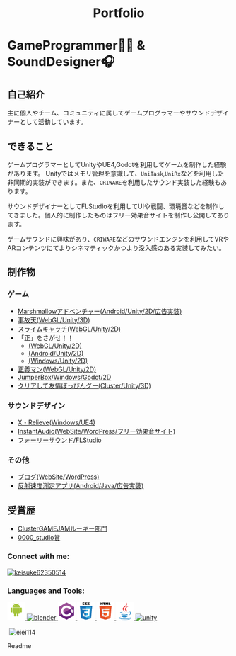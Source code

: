 <h1 align="center">Portfolio</h1>

# GameProgrammer👨‍💻 & SoundDesigner🎧

## 自己紹介
主に個人やチーム、コミュニティに属してゲームプログラマーやサウンドデザイナーとして活動しています。

## できること

ゲームプログラマーとしてUnityやUE4,Godotを利用してゲームを制作した経験があります。
Unityではメモリ管理を意識して、`UniTask`,`UniRx`などを利用した非同期的実装ができます。また、`CRIWARE`を利用したサウンド実装した経験もあります。

サウンドデザイナーとしてFLStudioを利用してUIや戦闘、環境音などを制作してきました。個人的に制作したものはフリー効果音サイトを制作し公開してあります。

ゲームサウンドに興味があり、`CRIWARE`などのサウンドエンジンを利用してVRやARコンテンツにてよりシネマティックかつより没入感のある実装してみたい。

##  制作物
### ゲーム
- [Marshmallowアドベンチャー(Android/Unity/2D/広告実装)](https://play.google.com/store/apps/details?id=com.DefaultCompany.headingerAdventure)
- [事故天(WebGL/Unity/3D)](https://game.nicovideo.jp/atsumaru/games/gm21317?link_in=users)
- [スライムキャッチ(WebGL/Unity/2D)](https://game.nicovideo.jp/atsumaru/games/gm21508?link_in=gamepage_posted)
- 「正」をさがせ！！
  - [(WebGL/Unity/2D)](https://unityroom.com/games/seiwosgase_0)
  - [(Android/Unity/2D)](https://play.google.com/store/apps/details?id=com.teamb.unityweek&hl=ja&gl=US)
  - [(Windows/Unity/2D)](https://abyss-07.itch.io/look-for-sei)
- [正義マン(WebGL/Unity/2D)](https://unityroom.com/games/justice-warrior)
- [JumperBox/Windows/Godot/2D](https://keisuke114.itch.io/jumperbox)
- [クリアして友情ぽっぴんグー(Cluster/Unity/3D)](https://cluster.mu/w/6679ad8e-4a53-4696-8c92-aa874172e5be)

### サウンドデザイン
- [X・Relieve(Windows/UE4)](https://game.creators-guild.com/gck2021/1926/)
- [InstantAudio(WebSite/WordPress/フリー効果音サイト)](https://www.instantaudio.jp)
- [フォーリーサウンド/FLStudio](https://twitter.com/i/events/1466814807907049478)

### その他
- [ブログ(WebSite/WordPress)](https://enjoy-tales-studio.com/)
- [反射速度測定アプリ(Android/Java/広告実装)](https://play.google.com/store/apps/details?id=com.enjoytailingstudio.com.unity.template.mobile2D)

##  受賞歴
- [ClusterGAMEJAMルーキー部門](https://cluster.mu/w/6679ad8e-4a53-4696-8c92-aa874172e5be)
- [0000_studio賞](https://game.creators-guild.com/gck2021/1926/)



<h3 align="left">Connect with me:</h3>
<p align="left">
<a href="https://twitter.com/keisuke62350514" target="blank"><img align="center" src="https://raw.githubusercontent.com/rahuldkjain/github-profile-readme-generator/master/src/images/icons/Social/twitter.svg" alt="keisuke62350514" height="30" width="40" /></a>
</p>

<h3 align="left">Languages and Tools:</h3>
<p align="left"> <a href="https://developer.android.com" target="_blank"> <img src="https://raw.githubusercontent.com/devicons/devicon/master/icons/android/android-original-wordmark.svg" alt="android" width="40" height="40"/> </a> <a href="https://www.blender.org/" target="_blank"> <img src="https://download.blender.org/branding/community/blender_community_badge_white.svg" alt="blender" width="40" height="40"/> </a> <a href="https://www.w3schools.com/cs/" target="_blank"> <img src="https://raw.githubusercontent.com/devicons/devicon/master/icons/csharp/csharp-original.svg" alt="csharp" width="40" height="40"/> </a> <a href="https://www.w3schools.com/css/" target="_blank"> <img src="https://raw.githubusercontent.com/devicons/devicon/master/icons/css3/css3-original-wordmark.svg" alt="css3" width="40" height="40"/> </a> <a href="https://www.w3.org/html/" target="_blank"> <img src="https://raw.githubusercontent.com/devicons/devicon/master/icons/html5/html5-original-wordmark.svg" alt="html5" width="40" height="40"/> </a> <a href="https://www.java.com" target="_blank"> <img src="https://raw.githubusercontent.com/devicons/devicon/master/icons/java/java-original.svg" alt="java" width="40" height="40"/> </a> <a href="https://unity.com/" target="_blank"> <img src="https://www.vectorlogo.zone/logos/unity3d/unity3d-icon.svg" alt="unity" width="40" height="40"/> </a> </p>

<p>&nbsp;<img align="center" src="https://github-readme-stats.vercel.app/api?username=eiei114&show_icons=true&locale=en" alt="eiei114" /></p> Readme
